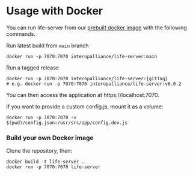 # Usage with Docker

You can run life-server from our 
[prebuilt docker image](https://hub.docker.com/r/interopalliance/life-server) 
with the following commands.

Run latest build from `main` branch

```
docker run -p 7070:7070 interopalliance/life-server:main
```

Run a tagged release

```
docker run -p 7070:7070 interopalliance/life-server:{gitTag}
# e.g. docker run -p 7070:7070 interopalliance/life-server:v6.0.2
```

You can then access the application at https://localhost:7070.

If you want to provide a custom config.js, mount it as a volume:

```
docker run -p 7070:7070 -v $(pwd)/config.json:/usr/src/app/config.dev.js
```

### Build your own Docker image

Clone the repository, then:

```
docker build -t life-server .
docker run -p 7070:7070 life-server
```
